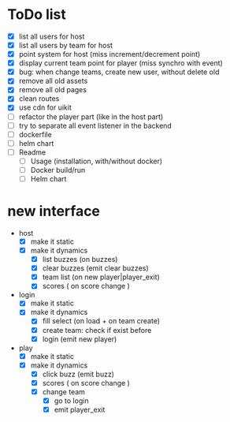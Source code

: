 # ToDo list

- [x] list all users for host
- [x] list all users by team for host
- [x] point system for host (miss increment/decrement point)
- [x] display current team point for player (miss synchro with event)
- [x] bug: when change teams, create new user, without
delete old
- [x] remove all old assets
- [x] remove all old pages
- [x] clean routes
- [x] use cdn for uikit
- [ ] refactor the player part (like in the host part)
- [ ] try to separate all event listener in the backend
- [ ] dockerfile
- [ ] helm chart
- [ ] Readme
    - [ ] Usage (installation, with/without docker)
    - [ ] Docker build/run
    - [ ] Helm chart

# new interface

- host<br>
    - [x] make it static
    - [x] make it dynamics<br>
        - [x]  list buzzes (on buzzes)
        - [x]  clear buzzes (emit clear buzzes)
        - [x]  team list (on new player|player_exit)
        - [x]  scores ( on score change )
- login<br>
    - [x] make it static
    - [x] make it dynamics
        - [x] fill select (on load + on team create)
        - [x] create team: check if exist before
        - [x] login (emit new player)
- play<br>
    - [x] make it static
    - [x] make it dynamics
        - [x] click buzz (emit buzz)
        - [x] scores ( on score change )
        - [x] change team
            - [x] go to login
            - [x] emit player_exit

